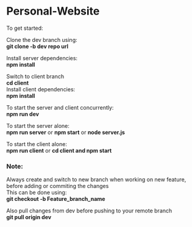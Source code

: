 # Personal-Website

To get started:

Clone the dev branch using:<br>
<b>git clone -b dev repo url</b>

Install server dependencies:<br>
<b>npm install</b>

Switch to client branch<br>
<b>cd client</b><br>
Install client dependencies:<br>
<b>npm install</b>

To start the server and client concurrently:<br>
<b>npm run dev</b>

To start the server alone:<br>
<b>npm run server</b> or <b>npm start</b> or <b>node server.js</b>

To start the client alone:<br>
<b>npm run client</b> or <b>cd client and npm start</b>

<h3>Note: </h3>Always create and switch to new branch when working on new feature, before adding or commiting the changes<br>
This can be done using:<br>
<b>git checkout -b Feature_branch_name</b><br>

Also pull changes from dev before pushing to your remote branch<br>
<b>git pull origin dev</b>
